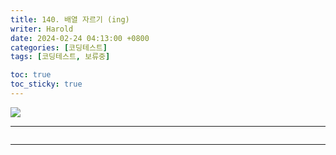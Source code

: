 ```yaml
---
title: 140. 배열 자르기 (ing)
writer: Harold
date: 2024-02-24 04:13:00 +0800
categories: [코딩테스트]
tags: [코딩테스트, 보류중]

toc: true
toc_sticky: true
---
```

![](https://velog.velcdn.com/images/haroldfromk/post/23e3d846-8e01-41cd-933f-638a35ebcd96/image.png)

---
```swift

```
---
